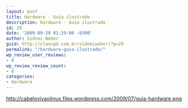 ```yaml
---
layout: post
title: Hardware - Guia ilustrado
description: Hardware - Guia ilustrado
id: 29
date: '2009-09-29 01:29:00 -0300'
author: Sidnei Weber
guid: http://clancpd.com.br/sidneiweber/?p=29
permalink: "/hardware-guia-ilustrado/"
wp_review_user_reviews:
- 0
wp_review_review_count:
- 0
categories:
- Hardware
---
```


<a href="http://cabelovivaolinux.files.wordpress.com/2009/07/guia-hardware.png" target="_blank">http://cabelovivaolinux.files.wordpress.com/2009/07/guia-hardware.png</a>
